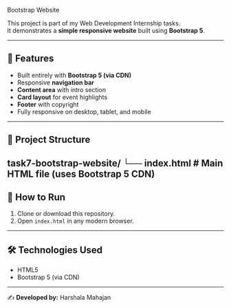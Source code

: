 Bootstrap Website

This project is part of my Web Development Internship tasks.  
It demonstrates a **simple responsive website** built using **Bootstrap 5**.

---

## 📌 Features
- Built entirely with **Bootstrap 5 (via CDN)**  
- Responsive **navigation bar**  
- **Content area** with intro section  
- **Card layout** for event highlights  
- **Footer** with copyright  
- Fully responsive on desktop, tablet, and mobile  

---

## 📂 Project Structure
task7-bootstrap-website/
└── index.html # Main HTML file (uses Bootstrap 5 CDN)
---

## 🚀 How to Run
1. Clone or download this repository.  
2. Open `index.html` in any modern browser.  

---
## 🛠️ Technologies Used
- HTML5  
- Bootstrap 5 (via CDN)  

---

✍️ **Developed by:** Harshala Mahajan
